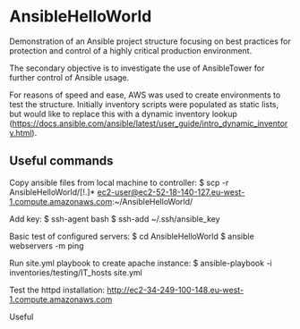 # AnsibleHelloWorld
Demonstration of an Ansible project structure focusing on best practices for protection and control of a highly critical production environment.

The secondary objective is to investigate the use of AnsibleTower for further control of Ansible usage.

For reasons of speed and ease, AWS was used to create environments to test the structure.  Initially inventory scripts were populated as static lists, but would like to replace this with a dynamic inventory lookup (https://docs.ansible.com/ansible/latest/user_guide/intro_dynamic_inventory.html).


## Useful commands
Copy ansible files from local machine to controller:
$ scp -r AnsibleHelloWorld/[!.]* ec2-user@ec2-52-18-140-127.eu-west-1.compute.amazonaws.com:~/AnsibleHelloWorld/

Add key:
$ ssh-agent bash
$ ssh-add ~/.ssh/ansible_key

Basic test of configured servers:
$ cd AnsibleHelloWorld
$ ansible webservers -m ping

Run site.yml playbook to create apache instance:
$ ansible-playbook -i inventories/testing/IT_hosts site.yml

Test the httpd installation:
http://ec2-34-249-100-148.eu-west-1.compute.amazonaws.com

Useful

